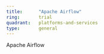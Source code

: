 ```yaml
---
title:      "Apache Airflow"
ring:       trial
quadrant:   platforms-and-services
type:       general
---
```


Apache Airflow 